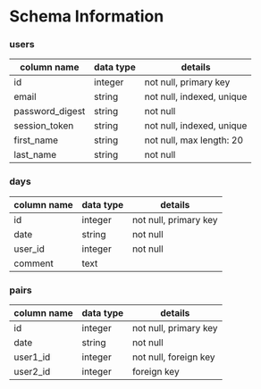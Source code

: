 # Schema Information

### users
column name | data type | details
------------ | ------------- | -------------
id | integer | not null, primary key
email | string | not null, indexed, unique
password_digest | string | not null
session_token | string | not null, indexed, unique
first_name | string | not null, max length: 20
last_name | string | not null

### days

column name | data type | details
------------ | ------------- | -------------
id | integer | not null, primary key
date | string | not null
user_id | integer | not null
comment | text |


### pairs
column name | data type | details
------------ | ------------- | -------------
id | integer | not null, primary key
date | string | not null
user1_id | integer | not null, foreign key
user2_id | integer | foreign key

<!-- ### messages
column name | data type | details
------------ | ------------- | -------------
id | integer | not null, primary key
user_id | integer | not null, foreign_key
pair_id | integer | not null, foreign_key
body | text | not null -->
